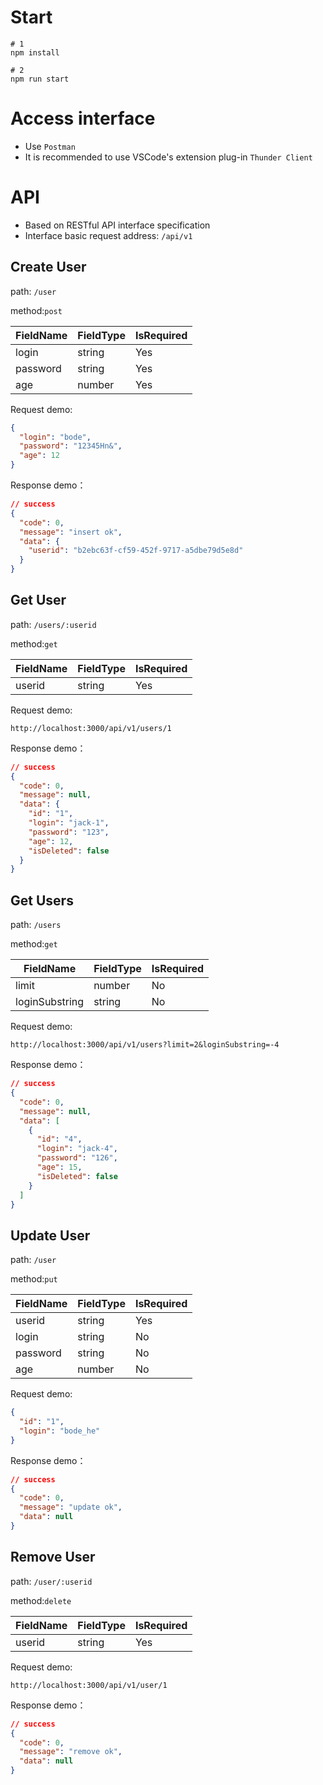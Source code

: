 
# Start

```shell
# 1
npm install

# 2
npm run start
```

# Access interface

- Use `Postman`
- It is recommended to use VSCode's extension plug-in `Thunder Client`


# API

- Based on RESTful API interface specification
- Interface basic request address: `/api/v1`

## Create User

path: `/user`

method:`post` 

| FieldName   | FieldType | IsRequired |
| -------- | -------- | -------- |
| login | string   | Yes       |
| password    | string   | Yes       |
| age    | number   | Yes      |

Request demo:

```json
{
  "login": "bode",
  "password": "12345Hn&",
  "age": 12
}
```

Response demo：

```json
// success
{
  "code": 0,
  "message": "insert ok",
  "data": {
    "userid": "b2ebc63f-cf59-452f-9717-a5dbe79d5e8d"
  }
}
```

## Get User

path: `/users/:userid`

method:`get` 

| FieldName   | FieldType | IsRequired |
| -------- | -------- | -------- |
| userid | string   | Yes       |

Request demo:

```http
http://localhost:3000/api/v1/users/1
```

Response demo：

```json
// success
{
  "code": 0,
  "message": null,
  "data": {
    "id": "1",
    "login": "jack-1",
    "password": "123",
    "age": 12,
    "isDeleted": false
  }
}
```

## Get Users

path: `/users`

method:`get` 

| FieldName   | FieldType | IsRequired |
| -------- | -------- | -------- |
| limit | number   | No       |
| loginSubstring | string   | No       |

Request demo:

```http
http://localhost:3000/api/v1/users?limit=2&loginSubstring=-4
```

Response demo：

```json
// success
{
  "code": 0,
  "message": null,
  "data": [
    {
      "id": "4",
      "login": "jack-4",
      "password": "126",
      "age": 15,
      "isDeleted": false
    }
  ]
}
```


## Update User

path: `/user`

method:`put` 

| FieldName   | FieldType | IsRequired |
| -------- | -------- | -------- |
| userid | string   | Yes       |
| login | string   | No       |
| password    | string   | No       |
| age    | number   | No      |

Request demo:

```json
{
  "id": "1",
  "login": "bode_he"
}
```

Response demo：

```json
// success
{
  "code": 0,
  "message": "update ok",
  "data": null
}
```


## Remove User

path: `/user/:userid`

method:`delete` 

| FieldName   | FieldType | IsRequired |
| -------- | -------- | -------- |
| userid | string   | Yes       |

Request demo:

```http
http://localhost:3000/api/v1/user/1
```

Response demo：

```json
// success
{
  "code": 0,
  "message": "remove ok",
  "data": null
}
```